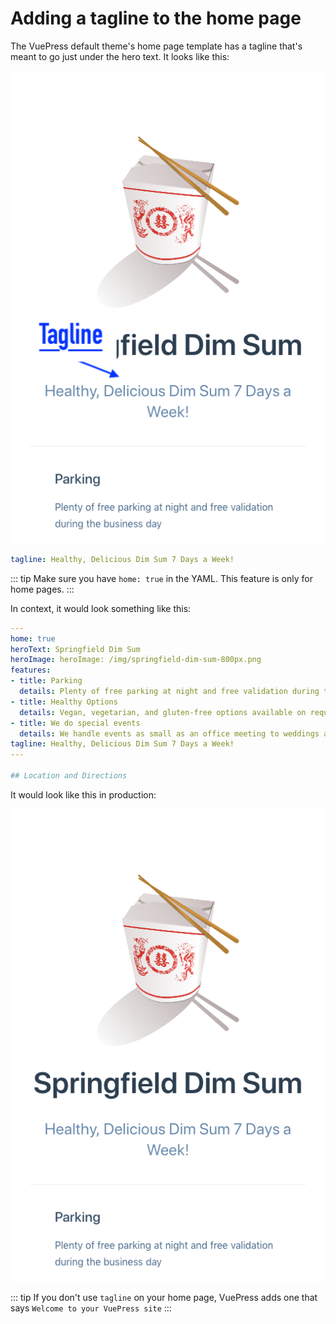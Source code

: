 # Adding a tagline to the home page

The VuePress default theme's home page template has a tagline that's meant to go just under the hero text. It looks like this:

![Screen shot of home page with 1 feature markup](./assets/img/default1-tagline-labeled.png)

```yaml
tagline: Healthy, Delicious Dim Sum 7 Days a Week!
```


::: tip
Make sure you have `home: true` in the YAML. This feature is only for home pages.
:::

In context, it would look something like this:

```yaml
---
home: true
heroText: Springfield Dim Sum
heroImage: heroImage: /img/springfield-dim-sum-800px.png
features:
- title: Parking 
  details: Plenty of free parking at night and free validation during the business day
- title: Healthy Options 
  details: Vegan, vegetarian, and gluten-free options available on request.
- title: We do special events 
  details: We handle events as small as an office meeting to weddings and huge corporate events 
tagline: Healthy, Delicious Dim Sum 7 Days a Week!
---

## Location and Directions
```

It would look like this in production:

![Screen shot of home page with 1 feature markup](./assets/img/default1-tagline.png)

::: tip
If you don't use `tagline` on your home page, VuePress adds one that says `Welcome to your VuePress site`
:::

